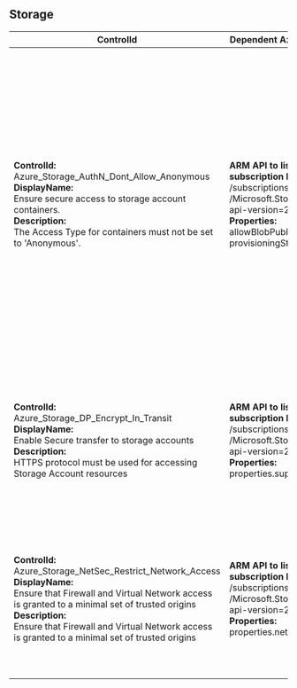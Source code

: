 ## Storage

| ControlId | Dependent Azure API(s) and Properties | Control spec |
|-----------|-------------------------------------|------------------|
| <b>ControlId:</b><br>Azure_Storage_AuthN_Dont_Allow_Anonymous<br><b>DisplayName:</b><br>Ensure secure access to storage account containers.<br><b>Description: </b><br>The Access Type for containers must not be set to 'Anonymous'. | <b>ARM API to list Storage Account at subscription level: </b><br>/subscriptions/{subscriptionId}/providers<br>/Microsoft.Storage/storageAccounts?<br>api-version=2019-06-01 <br><b>Properties:</b><br>allowBlobPublicAccess, provisioningState, kind | <b>Passed: </b><br>Storage does not have any container with public access.<br><b>Failed: </b><br>Storage has at least one container with public access or provisioning state for storage is not 'Succeeded'.<br><b>Verify: </b><br>Not able to fetch container details for storage.<br><b>NotApplicable: </b><br>Storage is of type FileStorage.(Kind FileStorage does not support containers). |
| <b>ControlId:</b><br>Azure_Storage_DP_Encrypt_In_Transit<br><b>DisplayName:</b><br>Enable Secure transfer to storage accounts<br><b>Description: </b><br> HTTPS protocol must be used for accessing Storage Account resources | <b> ARM API to list Storage Account at subscription level: </b><br>/subscriptions/{subscriptionId}/providers<br>/Microsoft.Storage/storageAccounts?<br> api-version=2019-06-01 <br><b>Properties:</b><br> properties.supportsHttpsTrafficOnly | <b>Passed: </b><br>Storage supports encryption in transit using HTTPS protocol.<br><b>Failed: </b><br>Storage does not support encryption in transit using HTTPS protocol. |
| <b>ControlId:</b><br>Azure_Storage_NetSec_Restrict_Network_Access<br><b>DisplayName:</b><br>Ensure that Firewall and Virtual Network access is granted to a minimal set of trusted origins<br><b>Description: </b><br> Ensure that Firewall and Virtual Network access is granted to a minimal set of trusted origins | <b> ARM API to list Storage Account at subscription level: </b><br>/subscriptions/{subscriptionId}/providers<br>/Microsoft.Storage/storageAccounts?<br> api-version=2019-06-01 <br><b>Properties:</b><br> properties.networkAcls.defaultAction | <b>Passed: </b><br>Firewall and Virtual Network restrictions are defined for the storage.<br><b>Failed: </b><br>No Firewall and Virtual Network restrictions are defined for the storage. |
